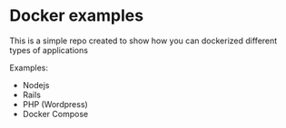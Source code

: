 Docker examples
===============

This is a simple repo created to show how you can dockerized different types
of applications

Examples:
* Nodejs
* Rails
* PHP (Wordpress)
* Docker Compose
